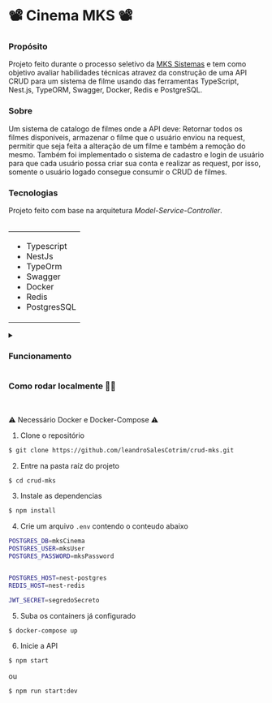 # 📽 Cinema MKS 📽

<summary><h3>Propósito</h3></summary>
Projeto feito durante o processo seletivo da <a href="[https://www.mkssistemas.com.br/)">MKS Sistemas</a> e tem como objetivo avaliar habilidades técnicas atravez da construção de uma API CRUD para um sistema de filme usando das ferramentas TypeScript, Nest.js, TypeORM, Swagger, Docker, Redis e PostgreSQL.

<summary><h3>Sobre</h3></summary>
Um sistema de catalogo de filmes onde a API deve: Retornar todos os filmes disponiveis, armazenar o filme que o usuário enviou na request, permitir que seja feita a alteração de um filme e também a remoção do mesmo. Também foi implementado o sistema de cadastro e login de usuário para que cada usuário possa criar sua conta e realizar as request, por isso, somente o usuário logado consegue consumir o CRUD de filmes.

<summary><h3>Tecnologias</h3></summary>
  Projeto feito com base na arquitetura <i>Model-Service-Controller</i>.
  </br></br>
  
   <table>
    <tr>
      <td>
        <ul>
          <li>Typescript</li>
          <li>NestJs</li>
          <li>TypeOrm</li>
          <li>Swagger</li>
          <li>Docker</li>
          <li>Redis</li>
          <li>PostgresSQL</li>
        </ul>
      </td>
    </tr>
  </table>
    
  <details>
  <summary><h3>Funcionamento</h3></summary>
  
  #### `POST /api/v1/usuario` (Cadastro de usuário):
  Espera que no body da requisição venha os dados do usuário e os insere na tabela `usuario_model` do banco de dados.</br>
  <details>
  <summary><b>Exemplo</b></summary>

  ```json
    {
      "userName": "leandrocotrim",
      "password": "senha123"
    }
  ```
  </details>
  
  #### `POST /api/v1/usario/login` (Realiza o login do usuário):
  Espera que no body da requisição venha os dados do usuário, verifica se condizem com um usuário do banco e retorna um `token JWT` de acesso, que também é armazenado no redis.</br>
  
  <details>
  <summary><b>Exemplo</b></summary>

  ```json
    {
      "userName": "leandrocotrim",
      "password": "senha123"
    }
  ```
  </details>

  #### `POST /api/v1/usario/logout` (Realiza o logout do usuário):
  Espera que no header da requisição venha user_id e x-acess-token , verifica se condizem com um usuário do banco e realiza o logout definindo o status online para false e o valor armazenado no redis em branco.</br>
  
  <details>
  <summary><b>Exemplo</b></summary>

  ```json
    {
      "user_id": 1,
      "x-acess-token": "eyJhbGciOiJIUzI1NiIsInR5cCI6IkpXVCJ9.eyJ1c2VySWQiOjEsImlhdCI6MTcwMTE0MjQwM30.XyXoimPmbOJaSRF06dgQa_2PXmcvylbA6RwnJfyYFLQ"
    }
  ```
  </details>
  
  #### `GET /api/v1/usuario` (Retorna todos os usuarios e seus status):
  Essa requisição espera conter o token gerado no `login` em seu header na chave `x-acess-token`, junto com o id do usuário também em um header na chave `user_id`</br>
  
  <details>
  <summary><b>Exemplo de retorno</b></summary>
  
  ```json
  [
    {
      "userName": "leandrocotrim",
      "password": "senha123",
      "online": true
    },
    {
      "userName": "gabrielcotrim",
      "password": "senha321",
      "online": true
    }...
   ]
   ```
   </details>
  
  #### `PUT /api/v1/usuario/:id/` (Altera o usuário):
  Essa requisição espera conter o user_id e token gerado no `login` em seu header na chave e também um body contendo os novos dados`x-acess-token`</br>
  
  Altera o usuário especificado na URL da requisição, para o novo body informado. </br>
  
  <details>  
  <summary><b>Exemplo de retorno da URL `/usuario/1`</b></summary>
  
   ```json
    {
      "userName": "loginNovo",
      "password": "senhaNova"
    }
  ```
  </details>
  
  #### `DELETE /usuario/:id` (Remove o usuario):
  Essa requisição espera conter o token gerado no `login` em seu header na chave `x-acess-token`</br>
  Remove o usuario especificado pela URL. </br>
  
  <details>
  <summary><b>Exemplo de retorno da URL `/usuario/1`</b></summary>
  
  ```json
  {
    "data": "O usuario com o id 2 foi deletado com sucesso!"
  }
  ```
  </details>
  </details>
  
  <summary><h3>Como rodar localmente 👨‍💻</h3></summary></br>
  
  ⚠️ Necessário Docker e Docker-Compose ⚠️

1) Clone o repositório

```bash
$ git clone https://github.com/leandroSalesCotrim/crud-mks.git
```

2) Entre na pasta raíz do projeto

```bash
$ cd crud-mks
```

3) Instale as dependencias

```bash
$ npm install
```

4) Crie um arquivo `.env` contendo o conteudo abaixo
```bash
POSTGRES_DB=mksCinema
POSTGRES_USER=mksUser
POSTGRES_PASSWORD=mksPassword


POSTGRES_HOST=nest-postgres
REDIS_HOST=nest-redis

JWT_SECRET=segredoSecreto
```

5) Suba os containers já configurado

```bash
$ docker-compose up
```

6) Inicie a API

```bash
$ npm start
```
ou
```bash
$ npm run start:dev
```

  
